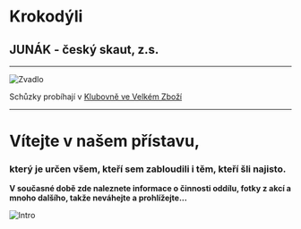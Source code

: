 # Krokodýli
## JUNÁK - český skaut, z.s.
-----------------------------------

![Zvadlo](https://markussecundus.github.io/KrokodyliWeb/resources/zvadlo_novacci2020_web.jpg)

Schůzky probíhají v [Klubovně ve Velkém Zboží](https://mapy.cz/zakladni?x=15.1027250&y=50.1599139&z=19&base=ophoto&source=coor&id=15.103049039807956%2C50.15979253572533)

----------------------------------------------

# Vítejte v našem přístavu,

### který je určen všem, kteří sem zabloudili i těm, kteří šli najisto.  
**V současné době zde naleznete informace o činnosti oddílu, fotky z akcí a mnoho dalšího, takže neváhejte a prohlížejte...**

![Intro](https://dd06291c6c.cbaul-cdnwnd.com/0abdc7eb0737f25fe87fa1e4a28deb1c/200000283-5bae25ca86/obr.jpg)

